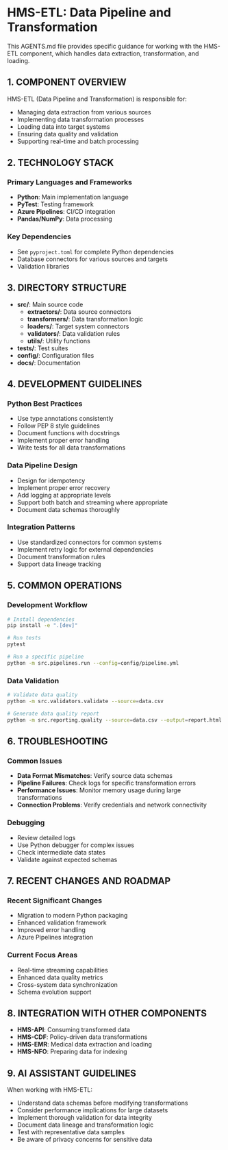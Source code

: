 # HMS-ETL: Data Pipeline and Transformation

This AGENTS.md file provides specific guidance for working with the HMS-ETL component, which handles data extraction, transformation, and loading.

## 1. COMPONENT OVERVIEW

HMS-ETL (Data Pipeline and Transformation) is responsible for:
- Managing data extraction from various sources
- Implementing data transformation processes
- Loading data into target systems
- Ensuring data quality and validation
- Supporting real-time and batch processing

## 2. TECHNOLOGY STACK

### Primary Languages and Frameworks
- **Python**: Main implementation language
- **PyTest**: Testing framework
- **Azure Pipelines**: CI/CD integration
- **Pandas/NumPy**: Data processing

### Key Dependencies
- See `pyproject.toml` for complete Python dependencies
- Database connectors for various sources and targets
- Validation libraries

## 3. DIRECTORY STRUCTURE

- **src/**: Main source code
  - **extractors/**: Data source connectors
  - **transformers/**: Data transformation logic
  - **loaders/**: Target system connectors
  - **validators/**: Data validation rules
  - **utils/**: Utility functions
- **tests/**: Test suites
- **config/**: Configuration files
- **docs/**: Documentation

## 4. DEVELOPMENT GUIDELINES

### Python Best Practices
- Use type annotations consistently
- Follow PEP 8 style guidelines
- Document functions with docstrings
- Implement proper error handling
- Write tests for all data transformations

### Data Pipeline Design
- Design for idempotency
- Implement proper error recovery
- Add logging at appropriate levels
- Support both batch and streaming where appropriate
- Document data schemas thoroughly

### Integration Patterns
- Use standardized connectors for common systems
- Implement retry logic for external dependencies
- Document transformation rules
- Support data lineage tracking

## 5. COMMON OPERATIONS

### Development Workflow
```bash
# Install dependencies
pip install -e ".[dev]"

# Run tests
pytest

# Run a specific pipeline
python -m src.pipelines.run --config=config/pipeline.yml
```

### Data Validation
```bash
# Validate data quality
python -m src.validators.validate --source=data.csv

# Generate data quality report
python -m src.reporting.quality --source=data.csv --output=report.html
```

## 6. TROUBLESHOOTING

### Common Issues
- **Data Format Mismatches**: Verify source data schemas
- **Pipeline Failures**: Check logs for specific transformation errors
- **Performance Issues**: Monitor memory usage during large transformations
- **Connection Problems**: Verify credentials and network connectivity

### Debugging
- Review detailed logs
- Use Python debugger for complex issues
- Check intermediate data states
- Validate against expected schemas

## 7. RECENT CHANGES AND ROADMAP

### Recent Significant Changes
- Migration to modern Python packaging
- Enhanced validation framework
- Improved error handling
- Azure Pipelines integration

### Current Focus Areas
- Real-time streaming capabilities
- Enhanced data quality metrics
- Cross-system data synchronization
- Schema evolution support

## 8. INTEGRATION WITH OTHER COMPONENTS

- **HMS-API**: Consuming transformed data
- **HMS-CDF**: Policy-driven data transformations
- **HMS-EMR**: Medical data extraction and loading
- **HMS-NFO**: Preparing data for indexing

## 9. AI ASSISTANT GUIDELINES

When working with HMS-ETL:
- Understand data schemas before modifying transformations
- Consider performance implications for large datasets
- Implement thorough validation for data integrity
- Document data lineage and transformation logic
- Test with representative data samples
- Be aware of privacy concerns for sensitive data